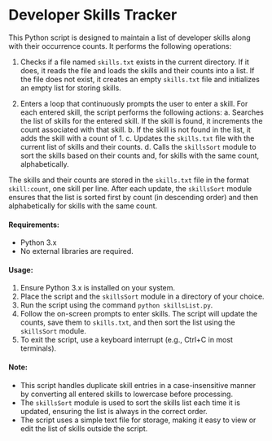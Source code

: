# Developer Skills Tracker

This Python script is designed to maintain a list of developer skills along with their occurrence counts. It performs the following operations:

1. Checks if a file named `skills.txt` exists in the current directory. If it does, it reads the file and loads the skills and their counts into a list. If the file does not exist, it creates an empty `skills.txt` file and initializes an empty list for storing skills.

2. Enters a loop that continuously prompts the user to enter a skill. For each entered skill, the script performs the following actions:
    a. Searches the list of skills for the entered skill. If the skill is found, it increments the count associated with that skill.
    b. If the skill is not found in the list, it adds the skill with a count of 1.
    c. Updates the `skills.txt` file with the current list of skills and their counts.
    d. Calls the `skillsSort` module to sort the skills based on their counts and, for skills with the same count, alphabetically.

The skills and their counts are stored in the `skills.txt` file in the format `skill:count`, one skill per line. After each update, the `skillsSort` module ensures that the list is sorted first by count (in descending order) and then alphabetically for skills with the same count.

#### Requirements:
- Python 3.x
- No external libraries are required.

#### Usage:
1. Ensure Python 3.x is installed on your system.
2. Place the script and the `skillsSort` module in a directory of your choice.
3. Run the script using the command `python skillsList.py`.
4. Follow the on-screen prompts to enter skills. The script will update the counts, save them to `skills.txt`, and then sort the list using the `skillsSort` module.
5. To exit the script, use a keyboard interrupt (e.g., Ctrl+C in most terminals).

#### Note:
- This script handles duplicate skill entries in a case-insensitive manner by converting all entered skills to lowercase before processing.
- The `skillsSort` module is used to sort the skills list each time it is updated, ensuring the list is always in the correct order.
- The script uses a simple text file for storage, making it easy to view or edit the list of skills outside the script.
